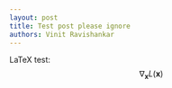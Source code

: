 ```yaml
---
layout: post
title: Test post please ignore
authors: Vinit Ravishankar
---
```


LaTeX test: $$\nabla_\boldsymbol{x} L(\boldsymbol{x})$$
